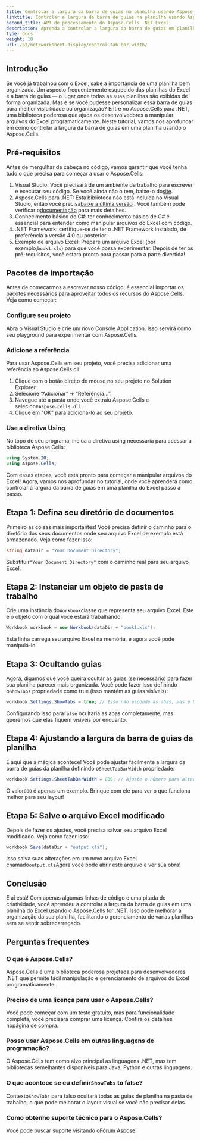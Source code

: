 ```yaml
---
title: Controlar a largura da barra de guias na planilha usando Aspose.Cells
linktitle: Controlar a largura da barra de guias na planilha usando Aspose.Cells
second_title: API de processamento do Aspose.Cells .NET Excel
description: Aprenda a controlar a largura da barra de guias em planilhas do Excel usando o Aspose.Cells para .NET — guia passo a passo repleto de exemplos úteis.
type: docs
weight: 10
url: /pt/net/worksheet-display/control-tab-bar-width/
---
```

## Introdução
Se você já trabalhou com o Excel, sabe a importância de uma planilha bem organizada. Um aspecto frequentemente esquecido das planilhas do Excel é a barra de guias — o lugar onde todas as suas planilhas são exibidas de forma organizada. Mas e se você pudesse personalizar essa barra de guias para melhor visibilidade ou organização? Entre no Aspose.Cells para .NET, uma biblioteca poderosa que ajuda os desenvolvedores a manipular arquivos do Excel programaticamente. Neste tutorial, vamos nos aprofundar em como controlar a largura da barra de guias em uma planilha usando o Aspose.Cells. 
## Pré-requisitos
Antes de mergulhar de cabeça no código, vamos garantir que você tenha tudo o que precisa para começar a usar o Aspose.Cells:
1.  Visual Studio: Você precisará de um ambiente de trabalho para escrever e executar seu código. Se você ainda não o tem, baixe-o do[site](https://visualstudio.microsoft.com/).
2.  Aspose.Cells para .NET: Esta biblioteca não está incluída no Visual Studio, então você precisa[baixe a última versão](https://releases.aspose.com/cells/net/) . Você também pode verificar o[documentação](https://reference.aspose.com/cells/net/) para mais detalhes.
3. Conhecimento básico de C#: ter conhecimento básico de C# é essencial para entender como manipular arquivos do Excel com código.
4. .NET Framework: certifique-se de ter o .NET Framework instalado, de preferência a versão 4.0 ou posterior.
5.  Exemplo de arquivo Excel: Prepare um arquivo Excel (por exemplo,`book1.xls`) para que você possa experimentar.
Depois de ter os pré-requisitos, você estará pronto para passar para a parte divertida!
## Pacotes de importação
Antes de começarmos a escrever nosso código, é essencial importar os pacotes necessários para aproveitar todos os recursos do Aspose.Cells. Veja como começar:
### Configure seu projeto
Abra o Visual Studio e crie um novo Console Application. Isso servirá como seu playground para experimentar com Aspose.Cells.
### Adicione a referência
Para usar Aspose.Cells em seu projeto, você precisa adicionar uma referência ao Aspose.Cells.dll:
1. Clique com o botão direito do mouse no seu projeto no Solution Explorer.
2. Selecione “Adicionar” ➜ “Referência…”.
3.  Navegue até a pasta onde você extraiu Aspose.Cells e selecione`Aspose.Cells.dll`.
4. Clique em "OK" para adicioná-lo ao seu projeto.
### Use a diretiva Using
No topo do seu programa, inclua a diretiva using necessária para acessar a biblioteca Aspose.Cells:
```csharp
using System.IO;
using Aspose.Cells;
```
Com essas etapas, você está pronto para começar a manipular arquivos do Excel!
Agora, vamos nos aprofundar no tutorial, onde você aprenderá como controlar a largura da barra de guias em uma planilha do Excel passo a passo.
## Etapa 1: Defina seu diretório de documentos
Primeiro as coisas mais importantes! Você precisa definir o caminho para o diretório dos seus documentos onde seu arquivo Excel de exemplo está armazenado. Veja como fazer isso:
```csharp
string dataDir = "Your Document Directory";
```
 Substituir`"Your Document Directory"` com o caminho real para seu arquivo Excel.
## Etapa 2: Instanciar um objeto de pasta de trabalho
 Crie uma instância do`Workbook`classe que representa seu arquivo Excel. Este é o objeto com o qual você estará trabalhando.
```csharp
Workbook workbook = new Workbook(dataDir + "book1.xls");
```
Esta linha carrega seu arquivo Excel na memória, e agora você pode manipulá-lo.
## Etapa 3: Ocultando guias
 Agora, digamos que você queira ocultar as guias (se necessário) para fazer sua planilha parecer mais organizada. Você pode fazer isso definindo o`ShowTabs` propriedade como true (isso mantém as guias visíveis):
```csharp
workbook.Settings.ShowTabs = true; // Isso não esconde as abas, mas é bom lembrar!
```
 Configurando isso para`false` ocultaria as abas completamente, mas queremos que elas fiquem visíveis por enquanto.
## Etapa 4: Ajustando a largura da barra de guias da planilha
 É aqui que a mágica acontece! Você pode ajustar facilmente a largura da barra de guias da planilha definindo o`SheetTabBarWidth` propriedade:
```csharp
workbook.Settings.SheetTabBarWidth = 800; // Ajuste o número para alterar a largura
```
 O valor`800` é apenas um exemplo. Brinque com ele para ver o que funciona melhor para seu layout!
## Etapa 5: Salve o arquivo Excel modificado
Depois de fazer os ajustes, você precisa salvar seu arquivo Excel modificado. Veja como fazer isso:
```csharp
workbook.Save(dataDir + "output.xls");
```
 Isso salva suas alterações em um novo arquivo Excel chamado`output.xls`Agora você pode abrir este arquivo e ver sua obra!
## Conclusão
E aí está! Com apenas algumas linhas de código e uma pitada de criatividade, você aprendeu a controlar a largura da barra de guias em uma planilha do Excel usando o Aspose.Cells for .NET. Isso pode melhorar a organização da sua planilha, facilitando o gerenciamento de várias planilhas sem se sentir sobrecarregado. 
## Perguntas frequentes
### O que é Aspose.Cells?
Aspose.Cells é uma biblioteca poderosa projetada para desenvolvedores .NET que permite fácil manipulação e gerenciamento de arquivos do Excel programaticamente.
### Preciso de uma licença para usar o Aspose.Cells?
 Você pode começar com um teste gratuito, mas para funcionalidade completa, você precisará comprar uma licença. Confira os detalhes no[página de compra](https://purchase.aspose.com/buy).
### Posso usar Aspose.Cells em outras linguagens de programação?
O Aspose.Cells tem como alvo principal as linguagens .NET, mas tem bibliotecas semelhantes disponíveis para Java, Python e outras linguagens.
###  O que acontece se eu definir`ShowTabs` to false?
 Contexto`ShowTabs` para falso ocultará todas as guias de planilha na pasta de trabalho, o que pode melhorar o layout visual se você não precisar delas.
### Como obtenho suporte técnico para o Aspose.Cells?
Você pode buscar suporte visitando o[Fórum Aspose](https://forum.aspose.com/c/cells/9).
